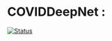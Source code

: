 # COVIDDeepNet : 

[![Status](https://img.shields.io/badge/status-under--development-blue)](https://github.com/khanfarhan10/COVIDDeepNet)
